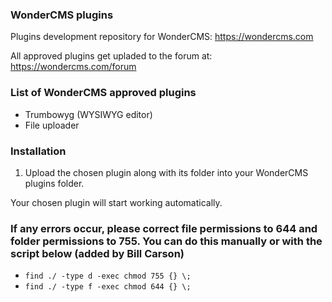 ### WonderCMS plugins
Plugins development repository for WonderCMS: https://wondercms.com

All approved plugins get upladed to the forum at: https://wondercms.com/forum

### List of WonderCMS approved plugins
- Trumbowyg (WYSIWYG editor)
- File uploader

### Installation
1. Upload the chosen plugin along with its folder into your WonderCMS plugins folder.

Your chosen plugin will start working automatically.

### If any errors occur, please correct file permissions to 644 and folder permissions to 755. You can do this manually or with the script below (added by Bill Carson)
  - `find ./ -type d -exec chmod 755 {} \;`
  - `find ./ -type f -exec chmod 644 {} \;`
